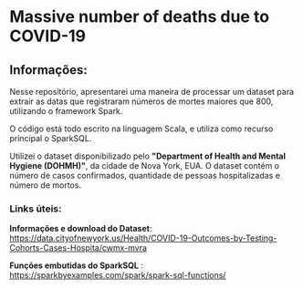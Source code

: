 # Massive number of deaths due to COVID-19

## Informações:
  Nesse repositório, apresentarei uma maneira de processar um dataset para extrair as datas que registraram números de mortes maiores que 800, utilizando o framework Spark.
  
  O código está todo escrito na linguagem Scala, e utiliza como recurso principal o SparkSQL.
  
  Utilizei o dataset disponibilizado pelo	**"Department of Health and Mental Hygiene (DOHMH)"**, da cidade de Nova York, EUA. O dataset contém o número de casos confirmados, quantidade de pessoas hospitalizadas e número de mortos.
 
  ### Links úteis:
   **Informações e download do Dataset**: https://data.cityofnewyork.us/Health/COVID-19-Outcomes-by-Testing-Cohorts-Cases-Hospita/cwmx-mvra
   
   **Funções embutidas do SparkSQL** : https://sparkbyexamples.com/spark/spark-sql-functions/
   
   
   
   
   
   
   
   
  
    
  
  
